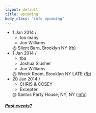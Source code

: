 ```yaml
---
layout: default
title: Upcoming 
body_class: "info upcoming"
---
```

<ul class="classed root">

  <li class="dj">1 Jan 2014 /
    <ul>
      <li>too many</li>
      <li class="more">Jon Williams</li>
    </ul>
    @ Silent Barn, Brooklyn NY
    (<a href="https://www.facebook.com/events/220040758177669/">fb</a>)
  </li>

  <li class="dj">1 Jan 2014 /
    <ul>
      <li>tba</li>
      <li>Joshua Slusher</li>
      <li class="more">Jon Williams</li>
    </ul>
    @ Wreck Room, Brooklyn NY LATE
    (<a href="https://www.facebook.com/events/639856892726913/">fb</a>)
  </li>

  <li class="music">20 Jan 2014 /
    <ul>
      <li>CHRIS &amp; COSEY</li>
      <li class="more">Excepter</li>
    </ul>
    @
    Santos Party House, NY, NY
    (<a href="http://www.santospartyhouse.com/event/index/id/3615">info</a>)
  </li>

</ul>

<h5><a href="chronology.html">Past events?</a></h5>
